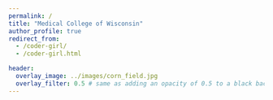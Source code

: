 ```yaml
---
permalink: /
title: "Medical College of Wisconsin"
author_profile: true
redirect_from:
  - /coder-girl/
  - /coder-girl.html

header:
  overlay_image: ../images/corn_field.jpg
  overlay_filter: 0.5 # same as adding an opacity of 0.5 to a black background
---
```


